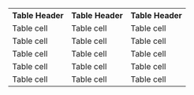 <table>
  <tr>
    <th>Table Header</th>
    <th>Table Header</th>
    <th>Table Header</th>
  </tr>
  <tr>
    <td>Table cell</td>
    <td>Table cell</td>
    <td>Table cell</td>
  </tr>
  <tr>
    <td>Table cell</td>
    <td>Table cell</td>
    <td>Table cell</td>
  </tr>
  <tr>
    <td>Table cell</td>
    <td>Table cell</td>
    <td>Table cell</td>
  </tr>
  <tr>
    <td>Table cell</td>
    <td>Table cell</td>
    <td>Table cell</td>
  </tr>
  <tr>
    <td>Table cell</td>
    <td>Table cell</td>
    <td>Table cell</td>
  </tr>
</table>
